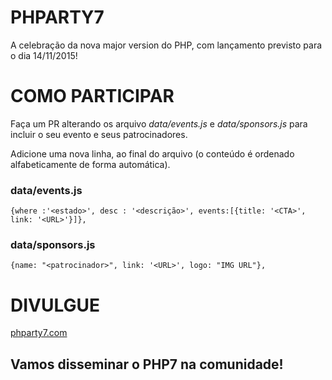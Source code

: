 # PHPARTY7
A celebração da nova major version do PHP, com lançamento previsto para o dia 14/11/2015!

# COMO PARTICIPAR
Faça um PR alterando os arquivo *data/events.js* e *data/sponsors.js* para incluir o seu evento e seus patrocinadores.

Adicione uma nova linha, ao final do arquivo (o conteúdo é ordenado alfabeticamente de forma automática).


### data/events.js
```
{where :'<estado>', desc : '<descrição>', events:[{title: '<CTA>', link: '<URL>'}]},
```
### data/sponsors.js
```
{name: "<patrocinador>", link: '<URL>', logo: "IMG URL"},
```

# DIVULGUE 
[phparty7.com](http://phparty7.com/)

## Vamos disseminar o PHP7 na comunidade!